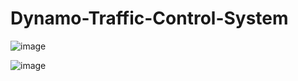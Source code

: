 # Dynamo-Traffic-Control-System

![image](https://github.com/user-attachments/assets/b28cc1c9-4dac-4891-8e94-17a88f016563)


![image](https://github.com/user-attachments/assets/733795f2-b1b6-43f2-a86c-bfcfc21f7c95)
